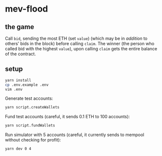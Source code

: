 # mev-flood

## the game

Call `bid`, sending the most ETH (set `value`) (which may be in _addition_ to others' bids in the block) before calling `claim`. The winner (the person who called bid with the highest `value`), upon calling `claim` gets the entire balance of the contract.

## setup

```sh
yarn install
cp .env.example .env
vim .env
```

Generate test accounts:

```sh
yarn script.createWallets
```

Fund test accounts (careful, it sends 0.1 ETH to 100 accounts):

```sh
yarn script.fundWallets
```

Run simulator with 5 accounts (careful, it currently sends to mempool without checking for profit):

```sh
yarn dev 0 4
```
